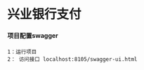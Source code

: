 # 兴业银行支付

#### 项目配置swagger 
	1：运行项目
	2： 访问接口 localhost:8105/swagger-ui.html
	
	
	
            
 


 